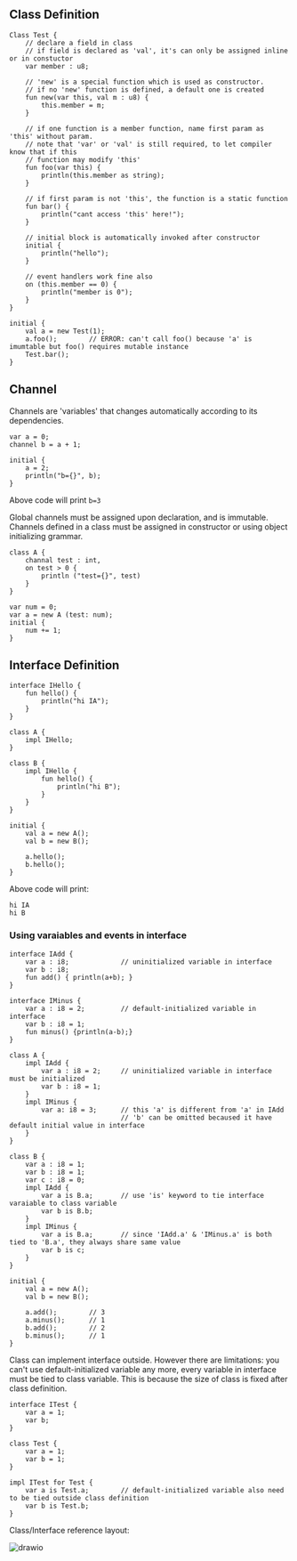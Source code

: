 ## Class Definition
```
Class Test {
	// declare a field in class
	// if field is declared as 'val', it's can only be assigned inline or in constuctor
	var member : u8;
	
	// 'new' is a special function which is used as constructor. 
	// if no 'new' function is defined, a default one is created
	fun new(var this, val m : u8) {
		this.member = m;
	}
	
	// if one function is a member function, name first param as 'this' without param.
	// note that 'var' or 'val' is still required, to let compiler know that if this 
	// function may modify 'this'
	fun foo(var this) {
		println(this.member as string);
	}
	
	// if first param is not 'this', the function is a static function
	fun bar() {
		println("cant access 'this' here!");
	}
	
	// initial block is automatically invoked after constructor
	initial {
		println("hello");
	}
	
	// event handlers work fine also
	on (this.member == 0) {
		println("member is 0");
	}
}

initial {
	val a = new Test(1);
	a.foo();		// ERROR: can't call foo() because 'a' is imumtable but foo() requires mutable instance
	Test.bar();
}
```

## Channel
Channels are 'variables' that changes automatically according to its dependencies. 
```
var a = 0;
channel b = a + 1;

initial {
	a = 2;
	println("b={}", b);
}
```

Above code will print `b=3`

Global channels must be assigned upon declaration, and is immutable. Channels defined in a class must be assigned in constructor or using object initializing grammar.
```
class A {
	channal test : int,
	on test > 0 {
		println ("test={}", test)
	}
}

var num = 0;
var a = new A (test: num);
initial {
	num += 1;
}
```


## Interface Definition
```
interface IHello {
	fun hello() {
		println("hi IA");
	}
}

class A {
	impl IHello;
}

class B {
	impl IHello {
		fun hello() {
			println("hi B");
		}
	}
}

initial {
	val a = new A();
	val b = new B();
	
	a.hello();
	b.hello();
}
```
Above code will print:
```
hi IA
hi B
```

### Using varaiables and events in interface
```
interface IAdd {
	var a : i8;				// uninitialized variable in interface
	var b : i8;
	fun add() { println(a+b); }
}

interface IMinus {
	var a : i8 = 2;			// default-initialized variable in interface
	var b : i8 = 1;
	fun minus() {println(a-b);}
}

class A {
	impl IAdd {
		var a : i8 = 2;		// uninitialized variable in interface must be initialized
		var b : i8 = 1;		
	}
	impl IMinus {
		var a: i8 = 3;		// this 'a' is different from 'a' in IAdd
							// 'b' can be omitted becaused it have default initial value in interface
	}
}

class B {
	var a : i8 = 1;
	var b : i8 = 1;
	var c : i8 = 0;
	impl IAdd {
		var a is B.a;		// use 'is' keyword to tie interface varaiable to class variable
		var b is B.b;
	}
	impl IMinus {
		var a is B.a;		// since 'IAdd.a' & 'IMinus.a' is both tied to 'B.a', they always share same value
		var b is c;
	}
}

initial {
	val a = new A();
	val b = new B();
	
	a.add();		// 3
	a.minus();		// 1
	b.add();		// 2
	b.minus();		// 1
}
```

Class can implement interface outside. However there are limitations: you can't use default-initialized variable any more, every variable in interface must be tied to class variable. This is because the size of class is fixed after class definition.
```
interface ITest {
	var a = 1;
	var b;
}

class Test {
	var a = 1;
	var b = 1;
}

impl ITest for Test {
	var a is Test.a;		// default-initialized variable also need to be tied outside class definition
	var b is Test.b;	
}
```

Class/Interface reference layout:

![drawio](:/ac2675f7fb2c4c068f60cd71e24bf587)